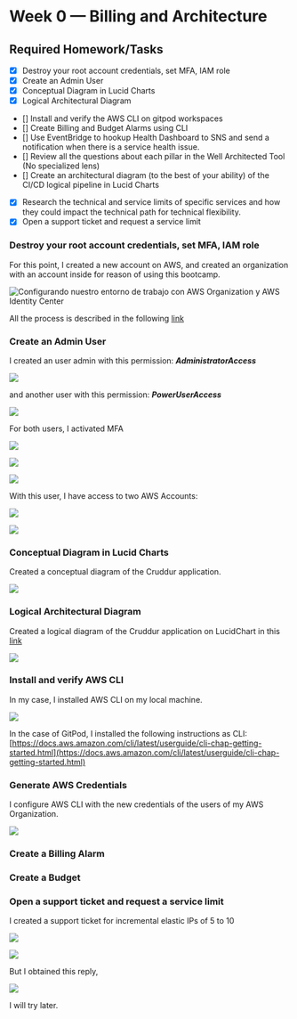 # Week 0 — Billing and Architecture

## Required Homework/Tasks

*   [x] Destroy your root account credentials, set MFA, IAM role
*   [x] Create an Admin User
*   [x] Conceptual Diagram in Lucid Charts
*   [x] Logical Architectural Diagram

*   \[\] Install and verify the AWS CLI on gitpod workspaces
*   \[\] Create Billing and Budget Alarms using CLI
*   \[\] Use EventBridge to hookup Health Dashboard to SNS and send a notification when there is a service health issue.
*   \[\] Review all the questions about each pillar in the Well Architected Tool (No specialized lens)
*   \[\] Create an architectural diagram (to the best of your ability) of the CI/CD logical pipeline in Lucid Charts

*   [x] Research the technical and service limits of specific services and how they could impact the technical path for technical flexibility.
*   [x] Open a support ticket and request a service limit

### Destroy your root account credentials, set MFA, IAM role

For this point, I created a new account on AWS, and created an organization with an account inside for reason of using this bootcamp.

![Configurando nuestro entorno de trabajo con AWS Organization y AWS Identity Center](https://cdn.hashnode.com/res/hashnode/image/upload/v1676302796261/62b29390-e57d-42bf-a204-8b5c04f97262.png?w=1600&h=840&fit=crop&crop=entropy&auto=compress,format&format=webp)

All the process is described in the following [link](https://alfalfita.cloud/configurando-nuestro-entorno-de-trabajo-con-aws-organization-y-aws-identity-center)

### Create an Admin User

I created an user admin with this permission: _**AdministratorAccess**_

![](https://cdn.hashnode.com/res/hashnode/image/upload/v1676227765389/8b4b1909-ea5b-4e14-b754-884a590f1d84.png?auto=compress,format&format=webp)

and another user with this permission: _**PowerUserAccess**_

![](https://cdn.hashnode.com/res/hashnode/image/upload/v1676227802758/ba5d28a9-fed3-43d4-af9a-b2f6eb4c924e.png?auto=compress,format&format=webp)

For both users, I activated MFA 

![](https://cdn.hashnode.com/res/hashnode/image/upload/v1676228065463/1cac86ab-ff62-466d-bbc1-f27a940d80fd.png?auto=compress,format&format=webp)

![](https://cdn.hashnode.com/res/hashnode/image/upload/v1676228105044/e6dd1a20-d995-4055-a336-177b7d00dbbf.png?auto=compress,format&format=webp)

![](https://cdn.hashnode.com/res/hashnode/image/upload/v1676228116601/43742cb5-3f69-43be-9094-260677f6fbbd.png?auto=compress,format&format=webp)

With this user, I have access to two AWS Accounts:

![](https://cdn.hashnode.com/res/hashnode/image/upload/v1676228277569/fa69dd19-c772-43f4-af98-8ecdd65827f1.png?auto=compress,format&format=webp)

![](https://cdn.hashnode.com/res/hashnode/image/upload/v1676228266786/e0b8ba3f-a4f2-4fd5-a0e6-43ab58695685.png?auto=compress,format&format=webp)

### Conceptual Diagram in Lucid Charts

Created a conceptual diagram of the Cruddur application.

![](https://33333.cdn.cke-cs.com/kSW7V9NHUXugvhoQeFaf/images/e5582cdb50eee6e85ca00e65ec49c1d95bebb363e1ceb520.jpg)

### Logical Architectural Diagram

Created a logical diagram of the Cruddur application on LucidChart in this [link](https://lucid.app/lucidchart/invitations/accept/inv_a5b186e4-4213-41c3-af8d-56a97bee6fb4)

![](https://33333.cdn.cke-cs.com/kSW7V9NHUXugvhoQeFaf/images/f59e563b3b4d5d09bfd4499993e6895d036d8b2da50efda7.png)

### Install and verify AWS CLI

In my case, I installed AWS CLI on my local machine. 

![](https://33333.cdn.cke-cs.com/kSW7V9NHUXugvhoQeFaf/images/0abc633501239ffbdf54188aa8e6553ca77cfa91ca177881.png)

In the case of GitPod, I installed the following instructions as CLI: [https://docs.aws.amazon.com/cli/latest/userguide/cli-chap-getting-started.html](https://docs.aws.amazon.com/cli/latest/userguide/cli-chap-getting-started.html)

### Generate AWS Credentials

I configure AWS CLI with the new credentials of the users of my AWS Organization.  

![](https://cdn.hashnode.com/res/hashnode/image/upload/v1676228239747/e5470ee8-21fe-42f1-95f9-9d0a1569b683.jpeg?auto=compress,format&format=webp)

### Create a Billing Alarm

### Create a Budget

### Open a support ticket and request a service limit

I created a support ticket for incremental elastic IPs of 5 to 10

![](https://33333.cdn.cke-cs.com/kSW7V9NHUXugvhoQeFaf/images/42b406e88113022ee0f34374095b78662e1a66bc24e76e59.png)

![](https://33333.cdn.cke-cs.com/kSW7V9NHUXugvhoQeFaf/images/95adc2a571af4d902319107b30ea3c79faad0d010b5c4978.png)

But I obtained this reply, 

![](https://33333.cdn.cke-cs.com/kSW7V9NHUXugvhoQeFaf/images/cb11a9f14294ce43dcd8a4490ceb0ab7fa58524bbe63f8fa.png)

I will try later.
